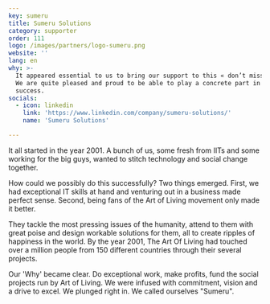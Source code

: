 ```yaml
---
key: sumeru
title: Sumeru Solutions
category: supporter
order: 111
logo: /images/partners/logo-sumeru.png
website: ''
lang: en
why: >-
  It appeared essential to us to bring our support to this « don’t miss » event.
  We are quite pleased and proud to be able to play a concrete part in its
  success.  
socials:
  - icon: linkedin
    link: 'https://www.linkedin.com/company/sumeru-solutions/'
    name: 'Sumeru Solutions'

---
```

It all started in the year 2001. A bunch of us, some fresh from IITs and some working for the big guys, wanted to stitch technology and social change together.

How could we possibly do this successfully? Two things emerged. First, we had exceptional IT skills at hand and venturing out in a business made perfect sense. Second, being fans of the Art of Living movement only made it better.

They tackle the most pressing issues of the humanity, attend to them with great poise and design workable solutions for them, all to create ripples of happiness in the world. By the year 2001, The Art Of Living had touched over a million people from 150 different countries through their several projects.

Our 'Why' became clear. Do exceptional work, make profits, fund the social projects run by Art of Living. We were infused with commitment, vision and a drive to excel. We plunged right in. We called ourselves "Sumeru".
